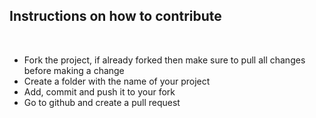 ## Instructions on how to contribute


<br />

* Fork the project, if already forked then make sure to pull all changes before making a change
* Create a folder with the name of your project 
* Add, commit and push it to your fork
* Go to github and create a pull request

